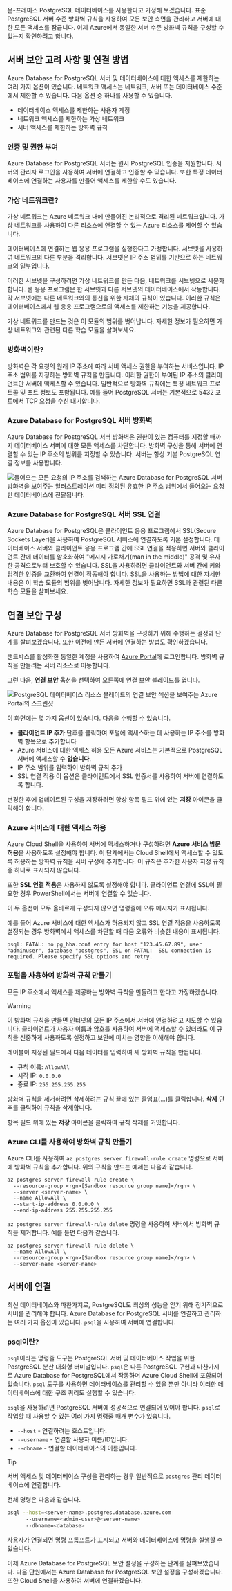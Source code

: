 온-프레미스 PostgreSQL 데이터베이스를 사용한다고 가정해 보겠습니다. 표준 PostgreSQL 서버 수준 방화벽 규칙을 사용하여 모든 보안 측면을 관리하고 서버에 대한 모든 액세스를 잠급니다. 이제 Azure에서 동일한 서버 수준 방화벽 규칙을 구성할 수 있는지 확인하려고 합니다.

## <a name="server-security-considerations-and-connection-methods"></a>서버 보안 고려 사항 및 연결 방법

Azure Database for PostgreSQL 서버 및 데이터베이스에 대한 액세스를 제한하는 여러 가지 옵션이 있습니다. 네트워크 액세스는 네트워크, 서버 또는 데이터베이스 수준에서 제한할 수 있습니다. 다음 옵션 중 하나를 사용할 수 있습니다.

- 데이터베이스 액세스를 제한하는 사용자 계정
- 네트워크 액세스를 제한하는 가상 네트워크
- 서버 액세스를 제한하는 방화벽 규칙

### <a name="authentication-and-authorization"></a>인증 및 권한 부여

Azure Database for PostgreSQL 서버는 원시 PostgreSQL 인증을 지원합니다. 서버의 관리자 로그인을 사용하여 서버에 연결하고 인증할 수 있습니다. 또한 특정 데이터베이스에 연결하는 사용자를 만들어 액세스를 제한할 수도 있습니다.

### <a name="what-is-a-virtual-network"></a>가상 네트워크란?

가상 네트워크는 Azure 네트워크 내에 만들어진 논리적으로 격리된 네트워크입니다. 가상 네트워크를 사용하여 다른 리소스에 연결할 수 있는 Azure 리소스를 제어할 수 있습니다.

데이터베이스에 연결하는 웹 응용 프로그램을 실행한다고 가정합니다. 서브넷을 사용하여 네트워크의 다른 부분을 격리합니다. 서브넷은 IP 주소 범위를 기반으로 하는 네트워크의 일부입니다.

이러한 서브넷을 구성하려면 가상 네트워크를 만든 다음, 네트워크를 서브넷으로 세분화합니다. 웹 응용 프로그램은 한 서브넷과 다른 서브넷의 데이터베이스에서 작동합니다. 각 서브넷에는 다른 네트워크와의 통신을 위한 자체의 규칙이 있습니다. 이러한 규칙은 데이터베이스에서 웹 응용 프로그램으로의 액세스를 제한하는 기능을 제공합니다.

가상 네트워크를 만드는 것은 이 모듈의 범위를 벗어납니다. 자세한 정보가 필요하면 가상 네트워크와 관련된 다른 학습 모듈을 살펴보세요.

### <a name="what-is-a-firewall"></a>방화벽이란?

방화벽은 각 요청의 원래 IP 주소에 따라 서버 액세스 권한을 부여하는 서비스입니다. IP 주소 범위를 지정하는 방화벽 규칙을 만듭니다. 이러한 권한이 부여된 IP 주소의 클라이언트만 서버에 액세스할 수 있습니다. 일반적으로 방화벽 규칙에는 특정 네트워크 프로토콜 및 포트 정보도 포함됩니다. 예를 들어 PostgreSQL 서버는 기본적으로 5432 포트에서 TCP 요청을 수신 대기합니다.

### <a name="azure-database-for-postgresql-server-firewall"></a>Azure Database for PostgreSQL 서버 방화벽

Azure Database for PostgreSQL 서버 방화벽은 권한이 있는 컴퓨터를 지정할 때까지 데이터베이스 서버에 대한 모든 액세스를 차단합니다. 방화벽 구성을 통해 서버에 연결할 수 있는 IP 주소의 범위를 지정할 수 있습니다. 서버는 항상 기본 PostgreSQL 연결 정보를 사용합니다.

![들어오는 모든 요청의 IP 주소를 검색하는 Azure Database for PostgreSQL 서버 방화벽을 보여주는 일러스트레이션 미리 정의된 유효한 IP 주소 범위에서 들어오는 요청만 데이터베이스에 전달됩니다.](../media/7-firewall-diagram.png)

### <a name="azure-database-for-postgresql-server-ssl-connections"></a>Azure Database for PostgreSQL 서버 SSL 연결

Azure Database for PostgreSQL은 클라이언트 응용 프로그램에서 SSL(Secure Sockets Layer)을 사용하여 PostgreSQL 서비스에 연결하도록 기본 설정합니다. 데이터베이스 서버와 클라이언트 응용 프로그램 간에 SSL 연결을 적용하면 서버와 클라이언트 간에 데이터를 암호화하여 "메시지 가로채기(man in the middle)" 공격 및 유사한 공격으로부터 보호할 수 있습니다. SSL을 사용하려면 클라이언트와 서버 간에 키와 엄격한 인증을 교환하여 연결이 작동해야 합니다. SSL을 사용하는 방법에 대한 자세한 내용은 이 학습 모듈의 범위를 벗어납니다. 자세한 정보가 필요하면 SSL과 관련된 다른 학습 모듈을 살펴보세요.

## <a name="configure-connection-security"></a>연결 보안 구성

Azure Database for PostgreSQL 서버 방화벽을 구성하기 위해 수행하는 결정과 단계를 살펴보겠습니다. 또한 이전에 만든 서버에 연결하는 방법도 확인하겠습니다.

샌드박스를 활성화한 동일한 계정을 사용하여 [Azure Portal](https://portal.azure.com/triplecrownlabs.onmicrosoft.com?azure-portal=true)에 로그인합니다. 방화벽 규칙을 만들려는 서버 리소스로 이동합니다.

그런 다음, **연결 보안** 옵션을 선택하여 오른쪽에 연결 보안 블레이드를 엽니다.

![PostgreSQL 데이터베이스 리소스 블레이드의 연결 보안 섹션을 보여주는 Azure Portal의 스크린샷](../media/7-db-security-settings.png)

이 화면에는 몇 가지 옵션이 있습니다. 다음을 수행할 수 있습니다.

- **클라이언트 IP 추가** 단추를 클릭하여 포털에 액세스하는 데 사용하는 IP 주소를 방화벽 항목으로 추가합니다
- Azure 서비스에 대한 액세스 허용 모든 Azure 서비스는 기본적으로 PostgreSQL 서버에 액세스할 수 **없습니다**.
- IP 주소 범위를 입력하여 방화벽 규칙 추가
- SSL 연결 적용 이 옵션은 클라이언트에서 SSL 인증서를 사용하여 서버에 연결하도록 합니다.

변경한 후에 업데이트된 구성을 저장하려면 항상 항목 필드 위에 있는 **저장** 아이콘을 클릭해야 합니다.

### <a name="allow-access-to-azure-services"></a>Azure 서비스에 대한 액세스 허용

Azure Cloud Shell을 사용하여 서버에 액세스하거나 구성하려면 **Azure 서비스 방문 허용**을 사용하도록 설정해야 합니다. 이 단계에서는 Cloud Shell에서 액세스할 수 있도록 허용하는 방화벽 규칙을 서버 구성에 추가합니다. 이 규칙은 추가한 사용자 지정 규칙 중 하나로 표시되지 않습니다.

또한 **SSL 연결 적용**은 사용하지 않도록 설정해야 합니다. 클라이언트 연결에 SSL이 필요한 경우 PowerShell에서는 서버에 연결할 수 없습니다.

이 두 옵션이 모두 올바르게 구성되지 않으면 명령줄에 오류 메시지가 표시됩니다.

예를 들어 Azure 서비스에 대한 액세스가 허용되지 않고 SSL 연결 적용을 사용하도록 설정되는 경우 방화벽에서 액세스를 차단할 때 다음 오류와 비슷한 내용이 표시됩니다.

```output
psql: FATAL: no pg_hba.conf entry for host "123.45.67.89", user "adminuser", database "postgres", SSL on FATAL:  SSL connection is required. Please specify SSL options and retry.
```

### <a name="create-a-firewall-rule-using-the-portal"></a>포털을 사용하여 방화벽 규칙 만들기

모든 IP 주소에서 액세스를 제공하는 방화벽 규칙을 만들려고 한다고 가정하겠습니다.

> [!WARNING]
> 이 방화벽 규칙을 만들면 인터넷의 모든 IP 주소에서 서버에 연결하려고 시도할 수 있습니다. 클라이언트가 사용자 이름과 암호를 사용하여 서버에 액세스할 수 있더라도 이 규칙을 신중하게 사용하도록 설정하고 보안에 미치는 영향을 이해해야 합니다.

레이블이 지정된 필드에서 다음 데이터를 입력하여 새 방화벽 규칙을 만듭니다.

- 규칙 이름: `AllowAll`
- 시작 IP: `0.0.0.0`
- 종료 IP: `255.255.255.255`

방화벽 규칙을 제거하려면 삭제하려는 규칙 끝에 있는 줄임표(...)를 클릭합니다. **삭제** 단추를 클릭하여 규칙을 삭제합니다.

항목 필드 위에 있는 **저장** 아이콘을 클릭하여 규칙 삭제를 커밋합니다.

### <a name="create-a-firewall-rule-using-the-azure-cli"></a>Azure CLI를 사용하여 방화벽 규칙 만들기

Azure CLI를 사용하여 `az postgres server firewall-rule create` 명령으로 서버에 방화벽 규칙을 추가합니다. 위의 규칙을 만드는 예제는 다음과 같습니다.

```azurecli
az postgres server firewall-rule create \
  --resource-group <rgn>[Sandbox resource group name]</rgn> \
  --server <server-name> \
  --name AllowAll \
  --start-ip-address 0.0.0.0 \
  --end-ip-address 255.255.255.255
```

`az postgres server firewall-rule delete` 명령을 사용하여 서버에서 방화벽 규칙을 제거합니다. 예를 들면 다음과 같습니다.

```azurecli
az postgres server firewall-rule delete \
  --name AllowAll \
  --resource-group <rgn>[Sandbox resource group name]</rgn> \
  --server-name <server-name>
```

## <a name="connecting-to-your-server"></a>서버에 연결

최신 데이터베이스와 마찬가지로, PostgreSQL도 최상의 성능을 얻기 위해 정기적으로 서버를 관리해야 합니다. Azure Database for PostgreSQL 서버를 연결하고 관리하는 여러 가지 옵션이 있습니다. `psql`을 사용하여 서버에 연결합니다.

### <a name="what-is-psql"></a>psql이란?

`psql`이라는 명령줄 도구는 PostgreSQL 서버 및 데이터베이스 작업을 위한 PostgreSQL 분산 대화형 터미널입니다. `psql`은 다른 PostgreSQL 구현과 마찬가지로 Azure Database for PostgreSQL에서 작동하며 Azure Cloud Shell에 포함되어 있습니다. `psql` 도구를 사용하면 데이터베이스를 관리할 수 있을 뿐만 아니라 이러한 데이터베이스에 대한 구조 쿼리도 실행할 수 있습니다.

`psql`을 사용하려면 PostgreSQL 서버에 성공적으로 연결되어 있어야 합니다. `psql`로 작업할 때 사용할 수 있는 여러 가지 명령줄 매개 변수가 있습니다.

- `--host` - 연결하려는 호스트입니다.
- `--username` - 연결할 사용자 이름/ID입니다.
- `--dbname` - 연결할 데이타베이스의 이름입니다.

> [!TIP]
> 서버 액세스 및 데이터베이스 구성을 관리하는 경우 일반적으로 `postgres` 관리 데이터베이스에 연결합니다.

전체 명령은 다음과 같습니다.

```bash
psql --host=<server-name>.postgres.database.azure.com
      --username=<admin-user>@<server-name> 
      --dbname=<database>
```

사용자가 연결되면 명령 프롬프트가 표시되고 서버와 데이터베이스에 명령을 실행할 수 있습니다.

이제 Azure Database for PostgreSQL 보안 설정을 구성하는 단계를 살펴보았습니다. 다음 단원에서는 Azure Database for PostgreSQL 보안 설정을 구성하겠습니다. 또한 Cloud Shell을 사용하여 서버에 연결하겠습니다.
